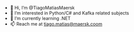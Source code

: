 - 👋 Hi, I’m @TiagoMatiasMaersk
- 👀 I’m interested in Python/C# and Kafka related subjects
- 🌱 I’m currently learning .NET
- 📫 Reach me at tiago.matias@maersk.coom

<!---
TiagoMatiasMaersk/TiagoMatiasMaersk is a ✨ special ✨ repository because its `README.md` (this file) appears on your GitHub profile.
You can click the Preview link to take a look at your changes.
--->
